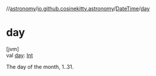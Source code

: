 //[astronomy](../../../index.md)/[io.github.cosinekitty.astronomy](../index.md)/[DateTime](index.md)/[day](day.md)

# day

[jvm]\
val [day](day.md): [Int](https://kotlinlang.org/api/latest/jvm/stdlib/kotlin/-int/index.html)

The day of the month, 1..31.
